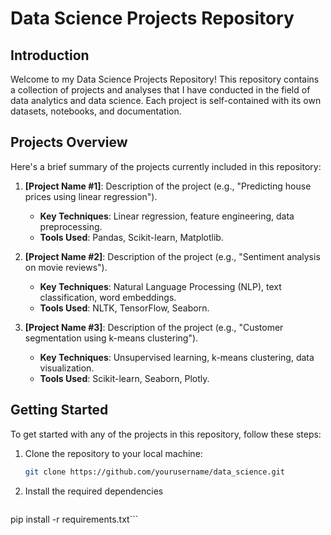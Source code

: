 # Data Science Projects Repository

## Introduction
Welcome to my Data Science Projects Repository! This repository contains a collection of projects and analyses that I have conducted in the field of data analytics and data science. Each project is self-contained with its own datasets, notebooks, and documentation. 

## Projects Overview

Here's a brief summary of the projects currently included in this repository:

1. **[Project Name #1]**: Description of the project (e.g., "Predicting house prices using linear regression").
   - **Key Techniques**: Linear regression, feature engineering, data preprocessing.
   - **Tools Used**: Pandas, Scikit-learn, Matplotlib.

2. **[Project Name #2]**: Description of the project (e.g., "Sentiment analysis on movie reviews").
   - **Key Techniques**: Natural Language Processing (NLP), text classification, word embeddings.
   - **Tools Used**: NLTK, TensorFlow, Seaborn.

3. **[Project Name #3]**: Description of the project (e.g., "Customer segmentation using k-means clustering").
   - **Key Techniques**: Unsupervised learning, k-means clustering, data visualization.
   - **Tools Used**: Scikit-learn, Seaborn, Plotly.
  
## Getting Started

To get started with any of the projects in this repository, follow these steps:

1. Clone the repository to your local machine:

   ```bash
   git clone https://github.com/yourusername/data_science.git
   ```
2. Install the required dependencies
   ```bash cd data_science
pip install -r requirements.txt```
